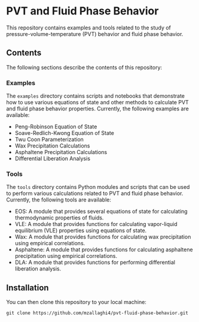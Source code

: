 # PVT and Fluid Phase Behavior

This repository contains examples and tools related to the study of pressure-volume-temperature (PVT) behavior and fluid phase behavior.

## Contents

The following sections describe the contents of this repository:


### Examples

The `examples` directory contains scripts and notebooks that demonstrate how to use various equations of state and other methods to calculate PVT and fluid phase behavior properties. 
Currently, the following examples are available:

- Peng-Robinson Equation of State
- Soave-Redlich-Kwong Equation of State
- Twu Coon Parameterization
- Wax Precipitation Calculations
- Asphaltene Precipitation Calculations
- Differential Liberation Analysis

### Tools

The `tools` directory contains Python modules and scripts that can be used to perform various calculations related to PVT and fluid phase behavior. Currently, the following tools are available:

- EOS: A module that provides several equations of state for calculating thermodynamic properties of fluids.
- VLE: A module that provides functions for calculating vapor-liquid equilibrium (VLE) properties using equations of state.
- Wax: A module that provides functions for calculating wax precipitation using empirical correlations.
- Asphaltene: A module that provides functions for calculating asphaltene precipitation using empirical correlations.
- DLA: A module that provides functions for performing differential liberation analysis.

## Installation

You can then clone this repository to your local machine:

```
git clone https://github.com/mzallaghi4/pvt-fluid-phase-behavior.git
```

